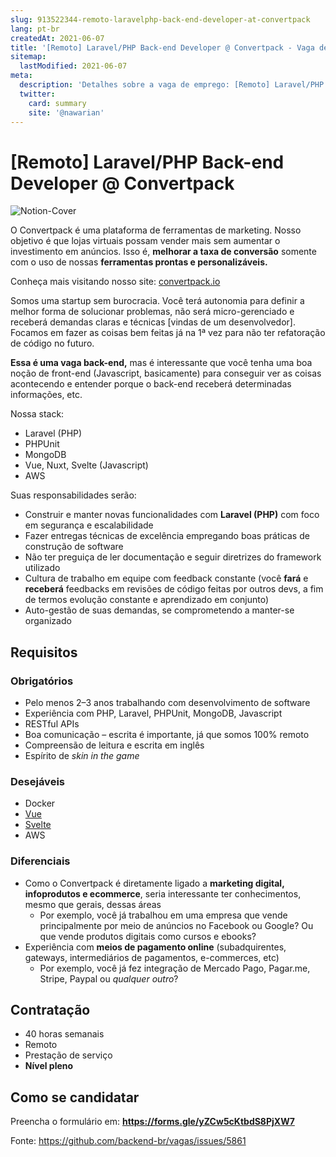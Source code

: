 ```yaml
---
slug: 913522344-remoto-laravelphp-back-end-developer-at-convertpack
lang: pt-br
createdAt: 2021-06-07
title: '[Remoto] Laravel/PHP Back-end Developer @ Convertpack - Vaga de Emprego'
sitemap:
  lastModified: 2021-06-07
meta:
  description: 'Detalhes sobre a vaga de emprego: [Remoto] Laravel/PHP Back-end Developer @ Convertpack'
  twitter:
    card: summary
    site: '@nawarian'
---
```


# [Remoto] Laravel/PHP Back-end Developer @ Convertpack

![Notion-Cover](https://user-images.githubusercontent.com/741969/95989177-4ed06080-0e00-11eb-8cba-9f9a70832310.png)

O Convertpack é uma plataforma de ferramentas de marketing. Nosso objetivo é que lojas virtuais possam vender mais sem aumentar o investimento em anúncios. Isso é, **melhorar a taxa de conversão** somente com o uso de nossas **ferramentas prontas e personalizáveis.**

Conheça mais visitando nosso site: [convertpack.io](https://convertpack.io/pt)

Somos uma startup sem burocracia. Você terá autonomia para definir a melhor forma de solucionar problemas, não será micro-gerenciado e receberá demandas claras e técnicas [vindas de um desenvolvedor]. Focamos em fazer as coisas bem feitas já na 1ª vez para não ter refatoração de código no futuro.

**Essa é uma vaga back-end,** mas é interessante que você tenha uma boa noção de front-end (Javascript, basicamente) para conseguir ver as coisas acontecendo e entender porque o back-end receberá determinadas informações, etc.

Nossa stack:

- Laravel (PHP)
- PHPUnit
- MongoDB
- Vue, Nuxt, Svelte (Javascript)
- AWS

Suas responsabilidades serão:

- Construir e manter novas funcionalidades com **Laravel (PHP)** com foco em segurança e escalabilidade
- Fazer entregas técnicas de excelência empregando boas práticas de construção de software
- Não ter preguiça de ler documentação e seguir diretrizes do framework utilizado
- Cultura de trabalho em equipe com feedback constante (você **fará** e **receberá** feedbacks em revisões de código feitas por outros devs, a fim de termos evolução constante e aprendizado em conjunto)
- Auto-gestão de suas demandas, se comprometendo a manter-se organizado

## Requisitos

### Obrigatórios

- Pelo menos 2–3 anos trabalhando com desenvolvimento de software
- Experiência com PHP, Laravel, PHPUnit, MongoDB, Javascript
- RESTful APIs
- Boa comunicação – escrita é importante, já que somos 100% remoto
- Compreensão de leitura e escrita em inglês
- Espírito de *skin in the game*

### Desejáveis

- Docker
- [Vue](https://vuejs.org/)
- [Svelte](https://svelte.dev/)
- AWS

### Diferenciais

- Como o Convertpack é diretamente ligado a **marketing digital, infoprodutos e ecommerce**, seria interessante ter conhecimentos, mesmo que gerais, dessas áreas
   - Por exemplo, você já trabalhou em uma empresa que vende principalmente por meio de anúncios no Facebook ou Google? Ou que vende produtos digitais como cursos e ebooks?
- Experiência com **meios de pagamento online** (subadquirentes, gateways, intermediários de pagamentos, e-commerces, etc)
   - Por exemplo, você já fez integração de Mercado Pago, Pagar.me, Stripe, Paypal ou _qualquer outro_?

## Contratação

- 40 horas semanais
- Remoto
- Prestação de serviço
- **Nível pleno**

## Como se candidatar

Preencha o formulário em: **https://forms.gle/yZCw5cKtbdS8PjXW7**


Fonte: https://github.com/backend-br/vagas/issues/5861